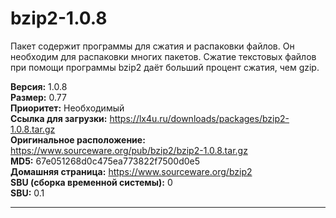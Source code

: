 # bzip2-1.0.8

Пакет содержит программы для сжатия и распаковки файлов. Он необходим для распаковки многих пакетов. Сжатие текстовых файлов при помощи программы bzip2 даёт больший процент сжатия, чем gzip.

**Версия:** 1.0.8
<br />
**Размер:** 0.77
<br />
**Приоритет:** Необходимый
<br />
**Ссылка для загрузки:** https://lx4u.ru/downloads/packages/bzip2-1.0.8.tar.gz
<br />
**Оригинальное расположение:** https://www.sourceware.org/pub/bzip2/bzip2-1.0.8.tar.gz
<br />
**MD5:** 67e051268d0c475ea773822f7500d0e5
<br />
**Домашняя страница:** https://www.sourceware.org/bzip2
        <br />**SBU (сборка временной системы):** 0
<br />
**SBU:** 0.1

***
            